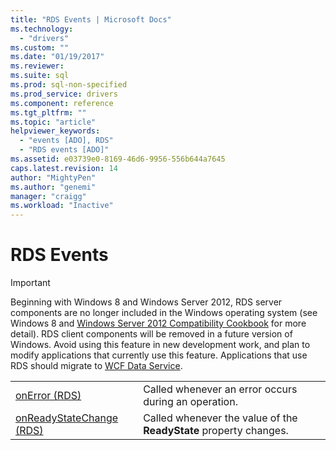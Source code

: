 ```yaml
---
title: "RDS Events | Microsoft Docs"
ms.technology:
  - "drivers"
ms.custom: ""
ms.date: "01/19/2017"
ms.reviewer: 
ms.suite: sql
ms.prod: sql-non-specified
ms.prod_service: drivers
ms.component: reference
ms.tgt_pltfrm: ""
ms.topic: "article"
helpviewer_keywords: 
  - "events [ADO], RDS"
  - "RDS events [ADO]"
ms.assetid: e03739e0-8169-46d6-9956-556b644a7645
caps.latest.revision: 14
author: "MightyPen"
ms.author: "genemi"
manager: "craigg"
ms.workload: "Inactive"
---
```

# RDS Events
> [!IMPORTANT]
>  Beginning with Windows 8 and Windows Server 2012, RDS server components are no longer included in the Windows operating system (see Windows 8 and [Windows Server 2012 Compatibility Cookbook](https://www.microsoft.com/en-us/download/details.aspx?id=27416) for more detail). RDS client components will be removed in a future version of Windows. Avoid using this feature in new development work, and plan to modify applications that currently use this feature. Applications that use RDS should migrate to [WCF Data Service](http://go.microsoft.com/fwlink/?LinkId=199565).  
  
|||  
|-|-|  
|[onError (RDS)](../../../ado/reference/rds-api/onerror-event-rds.md)|Called whenever an error occurs during an operation.|  
|[onReadyStateChange (RDS)](../../../ado/reference/rds-api/onreadystatechange-event-rds.md)|Called whenever the value of the **ReadyState** property changes.|


